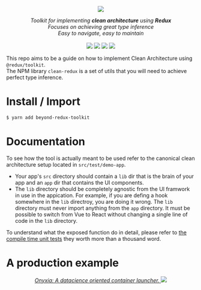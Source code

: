 <p align="center">
    <img src="https://user-images.githubusercontent.com/6702424/80216211-00ef5280-863e-11ea-81de-59f3a3d4b8e4.png">  
</p>
<p align="center">
    <i>Toolkit for implementing <b>clean architecture</b> using <b>Redux</b></i>
    <br/>
    <i>Focuses on achieving great type inference</i>
    <br/>
    <i>Easy to navigate, easy to maintain</i>
    <br>
    <br>
    <img src="https://github.com/garronej/beyond-redux-toolkit/workflows/ci/badge.svg?branch=main">
    <img src="https://img.shields.io/bundlephobia/minzip/beyond-redux-toolkit">
    <img src="https://img.shields.io/npm/dw/beyond-redux-toolkit">
    <img src="https://img.shields.io/npm/l/beyond-redux-toolkit">
</p>

This repo aims to be a guide on how to implement Clean Architecture using `@redux/toolkit`.  
The NPM library `clean-redux` is a set of utils that you will
need to achieve perfect type inference.
# Install / Import

```bash
$ yarn add beyond-redux-toolkit
```
# Documentation  

To see how the tool is actually meant to be used refer to the 
canonical clean architecture setup located in `src/test/demo-app`.  

- Your app's `src` directory should contain a `lib` dir that
  is the brain of your app and an `app` dir that contains 
  the UI components.
- The `lib` directory should be completely agnostic from the UI 
  framwork in use in the appication. For example, if you are defing a hook somewhere in the `lib` directroy, you are doing it wrong. The `lib` directory must never import anything from the `app` directory. It must be possible to switch from Vue to React
  without changing a single line of code in the `lib` directory.

To understand what the exposed function do in detail, please refer to 
[the compile time unit tests](https://github.com/garronej/redux-clean-archi-toolkit/tree/main/src/test/types) they worth more than a thousand word.

# A production example  


<p align="center">
  <a href="https://github.com/InseeFrLab/onyxia-web">
  <i>Onyxia: A datacience oriented container launcher.<i>
    <img src="https://user-images.githubusercontent.com/6702424/139264787-37efc793-1d55-4fa4-a4a9-782af8357cff.png">
  </a>
</p>
